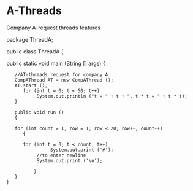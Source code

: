 # A-Threads
Company A-request threads features

package ThreadA;

public class ThreadA {

   public static void main (String [] args)
	   {
	   
	   //AT-threads request for company A
	   CompAThread AT = new CompAThread ();
	   AT.start ();
	      for (int t = 0; t < 50; t++)
	           System.out.println ("t = " + t + ", t * t = " + t * t);
	   }
	   
	   public void run ()
	   {
	   
	   for (int count = 1, row = 1; row < 20; row++, count++)
	      {
	      
	      for (int t = 0; t < count; t++)
	                System.out.print ('#');
	           //to enter newline
	           System.out.print ('\n');
	   
	   	      }
	   }
	}

